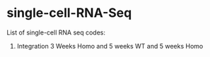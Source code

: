 # single-cell-RNA-Seq

List of single-cell RNA seq codes:

1. Integration 3 Weeks Homo and 5 weeks WT and 5 weeks Homo
